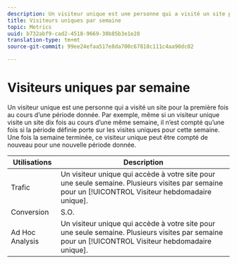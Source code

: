 ```yaml
---
description: Un visiteur unique est une personne qui a visité un site pour la première fois au cours d’une période donnée. Par exemple, même si un visiteur unique visite un site dix fois au cours d’une même semaine, il n’est compté qu’une fois si la période définie porte sur les visites uniques pour cette semaine. Une fois la semaine terminée, ce visiteur unique peut être compté de nouveau pour une nouvelle période donnée.
title: Visiteurs uniques par semaine
topic: Metrics
uuid: b732abf9-cad2-4518-9669-30b85b3e1e28
translation-type: tm+mt
source-git-commit: 99ee24efaa517e8da700c67818c111c4aa90dc02

---
```



# Visiteurs uniques par semaine

Un visiteur unique est une personne qui a visité un site pour la première fois au cours d’une période donnée. Par exemple, même si un visiteur unique visite un site dix fois au cours d’une même semaine, il n’est compté qu’une fois si la période définie porte sur les visites uniques pour cette semaine. Une fois la semaine terminée, ce visiteur unique peut être compté de nouveau pour une nouvelle période donnée.

| Utilisations | Description |
|---|---|
| Trafic | Un visiteur unique qui accède à votre site pour une seule semaine. Plusieurs visites par semaine pour un [!UICONTROL Visiteur hebdomadaire unique]. |
| Conversion | S.O. |
| Ad Hoc Analysis | Un visiteur unique qui accède à votre site pour une seule semaine. Plusieurs visites par semaine pour un [!UICONTROL Visiteur hebdomadaire unique]. |

